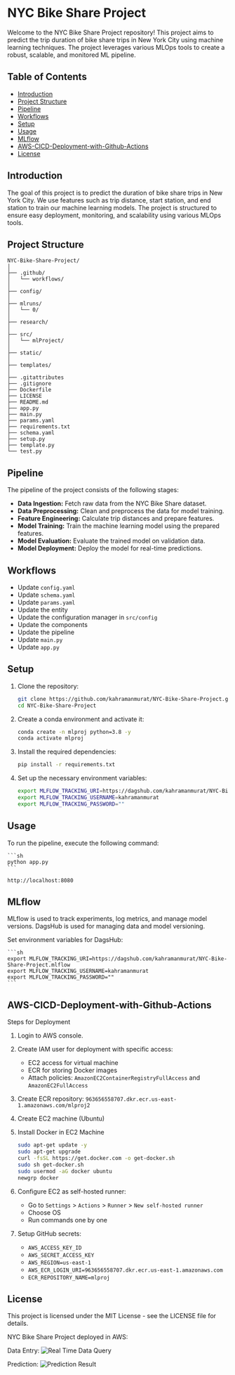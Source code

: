# NYC Bike Share Project

Welcome to the NYC Bike Share Project repository! This project aims to predict the trip duration of bike share trips in New York City using machine learning techniques. The project leverages various MLOps tools to create a robust, scalable, and monitored ML pipeline.

## Table of Contents

- [Introduction](#introduction)
- [Project Structure](#project-structure)
- [Pipeline](#pipeline)
- [Workflows](#workflows)
- [Setup](#setup)
- [Usage](#usage)
- [MLflow](#mlflow)
- [AWS-CICD-Deployment-with-Github-Actions](#aws-cicd-deployment-with-github-actions)
- [License](#license)

## Introduction

The goal of this project is to predict the duration of bike share trips in New York City. We use features such as trip distance, start station, and end station to train our machine learning models. The project is structured to ensure easy deployment, monitoring, and scalability using various MLOps tools.

## Project Structure

```plaintext
NYC-Bike-Share-Project/
│
├── .github/
│   └── workflows/
│
├── config/
│
├── mlruns/
│   └── 0/
│
├── research/
│
├── src/
│   └── mlProject/
│
├── static/
│
├── templates/
│
├── .gitattributes
├── .gitignore
├── Dockerfile
├── LICENSE
├── README.md
├── app.py
├── main.py
├── params.yaml
├── requirements.txt
├── schema.yaml
├── setup.py
├── template.py
└── test.py
```

## Pipeline

The pipeline of the project consists of the following stages:

- **Data Ingestion:** Fetch raw data from the NYC Bike Share dataset.
- **Data Preprocessing:** Clean and preprocess the data for model training.
- **Feature Engineering:** Calculate trip distances and prepare features.
- **Model Training:** Train the machine learning model using the prepared features.
- **Model Evaluation:** Evaluate the trained model on validation data.
- **Model Deployment:** Deploy the model for real-time predictions.


## Workflows

- Update `config.yaml`
- Update `schema.yaml`
- Update `params.yaml`
- Update the entity
- Update the configuration manager in `src/config`
- Update the components
- Update the pipeline
- Update `main.py`
- Update `app.py`

## Setup

1. Clone the repository:

    ```sh
    git clone https://github.com/kahramanmurat/NYC-Bike-Share-Project.git
    cd NYC-Bike-Share-Project
    ```
2. Create a conda environment and activate it:

    ```sh
    conda create -n mlproj python=3.8 -y
    conda activate mlproj
    ```
3. Install the required dependencies:

    ```sh
    pip install -r requirements.txt
    ```
4. Set up the necessary environment variables:

    ```sh
    export MLFLOW_TRACKING_URI=https://dagshub.com/kahramanmurat/NYC-Bike-Share-Project.mlflow
    export MLFLOW_TRACKING_USERNAME=kahramanmurat
    export MLFLOW_TRACKING_PASSWORD=""
    ```

## Usage

To run the pipeline, execute the following command:

    ```sh
    python app.py
    ```

    http://localhost:8080

## MLflow

MLflow is used to track experiments, log metrics, and manage model versions. DagsHub is used for managing data and model versioning.

Set environment variables for DagsHub:

    ```sh
    export MLFLOW_TRACKING_URI=https://dagshub.com/kahramanmurat/NYC-Bike-Share-Project.mlflow
    export MLFLOW_TRACKING_USERNAME=kahramanmurat
    export MLFLOW_TRACKING_PASSWORD=""
    ```
## AWS-CICD-Deployment-with-Github-Actions

Steps for Deployment

1. Login to AWS console.
2. Create IAM user for deployment with specific access:
    - EC2 access for virtual machine
    - ECR for storing Docker images
    - Attach policies: `AmazonEC2ContainerRegistryFullAccess` and `AmazonEC2FullAccess`
3. Create ECR repository: `963656558707.dkr.ecr.us-east-1.amazonaws.com/mlproj2`
4. Create EC2 machine (Ubuntu)
5. Install Docker in EC2 Machine

    ```sh
    sudo apt-get update -y
    sudo apt-get upgrade
    curl -fsSL https://get.docker.com -o get-docker.sh
    sudo sh get-docker.sh
    sudo usermod -aG docker ubuntu
    newgrp docker
    ```

6. Configure EC2 as self-hosted runner:
    - Go to `Settings` > `Actions` > `Runner` > `New self-hosted runner`
    - Choose OS
    - Run commands one by one
7. Setup GitHub secrets:
    - `AWS_ACCESS_KEY_ID`
    - `AWS_SECRET_ACCESS_KEY`
    - `AWS_REGION=us-east-1`
    - `AWS_ECR_LOGIN_URI=963656558707.dkr.ecr.us-east-1.amazonaws.com`
    - `ECR_REPOSITORY_NAME=mlproj`


## License

This project is licensed under the MIT License - see the LICENSE file for details.


NYC Bike Share Project deployed in AWS:

Data Entry:
![Real Time Data Query](images/mlops_fill.png)

Prediction:
![Prediction Result](images/mlops_predict.png)
